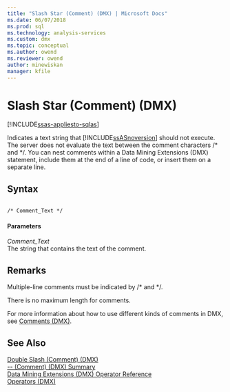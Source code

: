 ```yaml
---
title: "Slash Star (Comment) (DMX) | Microsoft Docs"
ms.date: 06/07/2018
ms.prod: sql
ms.technology: analysis-services
ms.custom: dmx
ms.topic: conceptual
ms.author: owend
ms.reviewer: owend
author: minewiskan
manager: kfile
---
```

# Slash Star (Comment) (DMX)
[!INCLUDE[ssas-appliesto-sqlas](../includes/ssas-appliesto-sqlas.md)]

  Indicates a text string that [!INCLUDE[ssASnoversion](../includes/ssasnoversion-md.md)] should not execute. The server does not evaluate the text between the comment characters /* and \*/. You can nest comments within a Data Mining Extensions (DMX) statement, include them at the end of a line of code, or insert them on a separate line.  
  
## Syntax  
  
```  
  
/* Comment_Text */  
```  
  
#### Parameters  
 *Comment_Text*  
 The string that contains the text of the comment.  
  
## Remarks  
 Multiple-line comments must be indicated by /* and \*/.  
  
 There is no maximum length for comments.  
  
 For more information about how to use different kinds of comments in DMX, see [Comments &#40;DMX&#41;](../dmx/comments-dmx.md).  
  
## See Also  
 [Double Slash &#40;Comment&#41; &#40;DMX&#41;](../dmx/double-slash-comment-dmx.md)   
 [-- &#40;Comment&#41; &#40;DMX&#41; Summary](../dmx/comment-dmx-summary.md)   
 [Data Mining Extensions &#40;DMX&#41; Operator Reference](../dmx/data-mining-extensions-dmx-operator-reference.md)   
 [Operators &#40;DMX&#41;](../dmx/operators-dmx.md)  
  
  
